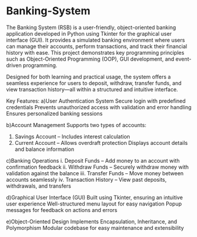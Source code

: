 # Banking-System
The Banking System (RSB) is a user-friendly, object-oriented banking application developed in Python using Tkinter for the graphical user interface (GUI). It provides a simulated banking environment where users can manage their accounts, perform transactions, and track their financial history with ease. This project demonstrates key programming principles such as Object-Oriented Programming (OOP), GUI development, and event-driven programming.

Designed for both learning and practical usage, the system offers a seamless experience for users to deposit, withdraw, transfer funds, and view transaction history—all within a structured and intuitive interface.

Key Features:
a)User Authentication System
Secure login with predefined credentials
Prevents unauthorized access with validation and error handling
Ensures personalized banking sessions

b)Account Management
Supports two types of accounts:
1. Savings Account – Includes interest calculation
2. Current Account – Allows overdraft protection
Displays account details and balance information

c)Banking Operations
i. Deposit Funds – Add money to an account with confirmation feedback
ii. Withdraw Funds – Securely withdraw money with validation against the balance
iii. Transfer Funds – Move money between accounts seamlessly
iv. Transaction History – View past deposits, withdrawals, and transfers

d)Graphical User Interface (GUI)
Built using Tkinter, ensuring an intuitive user experience
Well-structured menu layout for easy navigation
Popup messages for feedback on actions and errors

e)Object-Oriented Design
Implements Encapsulation, Inheritance, and Polymorphism
Modular codebase for easy maintenance and extensibility
